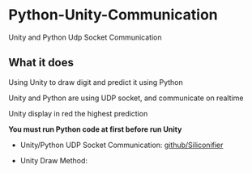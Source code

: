 # Python-Unity-Communication
Unity and Python Udp Socket Communication

## What it does
Using Unity to draw digit and predict it using Python

Unity and Python are using UDP socket, and communicate on realtime

Unity display in red the highest prediction

**You must run Python code at first before run Unity**

* Unity/Python UDP Socket Communication: [github/Siliconifier](https://github.com/Siliconifier/Python-Unity-Socket-Communication)

* Unity Draw Method: []()
